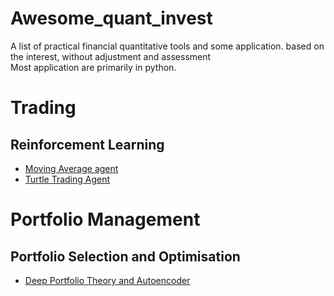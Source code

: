 # Awesome_quant_invest
A list of practical financial quantitative tools and some application. based on the interest, without adjustment and assessment<br>
Most application are primarily in python. <br>

# Trading
## Reinforcement Learning
* [Moving Average agent](https://github.com/Yang-Tao-YT/Awesome_quant_complementary/tree/main/Reinforcement%20learning/Moving%20Average%20agent)
* [Turtle Trading Agent](https://github.com/Yang-Tao-YT/Awesome_quant_complementary/tree/main/Reinforcement%20learning/Turtle%20Trading%20Agent)
# Portfolio Management
## Portfolio Selection and Optimisation
* [Deep Portfolio Theory and Autoencoder](https://github.com/Yang-Tao-YT/Project_796)
